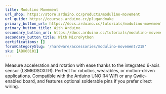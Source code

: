 ```yaml
---
title: Modulino Movement
url_shop: https://store.arduino.cc/products/modulino-movement
url_guide: https://courses.arduino.cc/plugandmake
primary_button_url: https://docs.arduino.cc/tutorials/modulino-movement/how-movement-ardu/
primary_button_title: With Arduino
secondary_button_url: https://docs.arduino.cc/tutorials/modulino-movement/how-movement-mp/
secondary_button_title: With MicroPython
certifications: []
forumCategorySlug: '/hardware/accessories/modulino-movement/218'
sku: [ABX00101]
---
```


Measure acceleration and rotation with ease thanks to the integrated 6-axis sensor (LSM6DSOXTR). Perfect for robotics, wearables, or motion-driven applications. Compatible with the Arduino UNO R4 WiFi or any Qwiic-enabled board, and features optional solderable pins if you prefer direct wiring.
